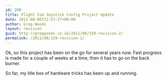 ```yaml
---
id: 200
title: Flight Sim Joystick Config Project Update
date: 2011-08-06T22:57:27+00:00
author: Greg Woods
layout: revision
guid: http://gregwoods.co.uk/2011/08/159-revision-2/
permalink: /2011/08/159-revision-2/
---
```

Ok, so this project has been on the go for several years now. Fast progress is made for a couple of weeks at a time, then it has to go on the back burner.

So far, my litle box of hardware tricks has been up and running.